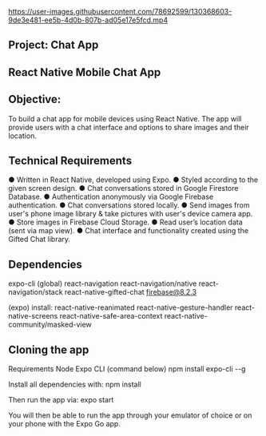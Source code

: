 

https://user-images.githubusercontent.com/78692599/130368603-9de3e481-ee5b-4d0b-807b-ad05e17e5fcd.mp4

## Project: Chat App
## React Native Mobile Chat App

## Objective: 
To build a chat app for mobile devices using React Native. The app will
provide users with a chat interface and options to share images and their
location.

## Technical Requirements
● Written in React Native, developed using Expo.
● Styled according to the given screen design.
● Chat conversations stored in Google Firestore Database.
● Authentication anonymously via Google Firebase authentication.
● Chat conversations stored locally.
● Send images from user's phone image library & take pictures with user's device camera app.
● Store images in Firebase Cloud Storage.
● Read user’s location data (sent via map view).
● Chat interface and functionality created using the Gifted Chat library.

## Dependencies
expo-cli (global)
react-navigation
react-navigation/native 
react-navigation/stack
react-native-gifted-chat
firebase@8.2.3

(expo) install: 
react-native-reanimated 
react-native-gesture-handler 
react-native-screens 
react-native-safe-area-context 
react-native-community/masked-view

## Cloning the app
Requirements
Node
Expo CLI (command below)
npm install expo-cli --g

Install all dependencies with: npm install

Then run the app via: expo start

You will then be able to run the app through your emulator of choice or on your phone with the Expo Go app.


